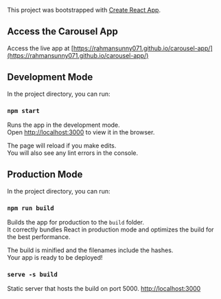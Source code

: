 This project was bootstrapped with [Create React App](https://github.com/facebook/create-react-app).

## Access the Carousel App

Access the live app at [https://rahmansunny071.github.io/carousel-app/](https://rahmansunny071.github.io/carousel-app/)


## Development Mode

In the project directory, you can run:

### `npm start`

Runs the app in the development mode.<br>
Open [http://localhost:3000](http://localhost:3000) to view it in the browser.

The page will reload if you make edits.<br>
You will also see any lint errors in the console.

## Production Mode

In the project directory, you can run:

### `npm run build`

Builds the app for production to the `build` folder.<br>
It correctly bundles React in production mode and optimizes the build for the best performance.

The build is minified and the filenames include the hashes.<br>
Your app is ready to be deployed!

### `serve -s build`

Static server that hosts the build on port 5000. [http://localhost:3000](http://localhost:5000/)

